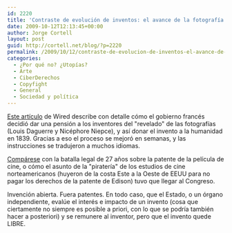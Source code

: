 ```yaml
---
id: 2220
title: 'Contraste de evolución de inventos: el avance de la fotografía y el cine'
date: 2009-10-12T12:13:45+00:00
author: Jorge Cortell
layout: post
guid: http://cortell.net/blog/?p=2220
permalink: /2009/10/12/contraste-de-evolucion-de-inventos-el-avance-de-la-fotografia-y-el-cine/
categories:
  - ¿Por qué no? ¿Utopías?
  - Arte
  - CiberDerechos
  - Copyfight
  - General
  - Sociedad y polí­tica
---
```

<a title="http://www.wired.com/science/discoveries/news/2008/08/dayintech_0819" href="http://www.wired.com/science/discoveries/news/2008/08/dayintech_0819" target="_blank">Este artículo</a> de Wired describe con detalle cómo el gobierno francés decidió dar una pensión a los inventores del "revelado" de las fotografías (Louis Daguerre y Nicéphore Niepce), y así donar el invento a la humanidad en 1839. Gracias a eso el proceso se mejoró en semanas, y las instrucciones se tradujeron a muchos idiomas.

<a title="http://www.wired.com/science/discoveries/news/2008/05/dayintech_0502" href="http://www.wired.com/science/discoveries/news/2008/05/dayintech_0502" target="_blank">Compárese</a> con la batalla legal de 27 años sobre la patente de la película de cine, o cómo el asunto de la "piratería" de los estudios de cine norteamericanos (huyeron de la costa Este a la Oeste de EEUU para no pagar los derechos de la patente de Edison) tuvo que llegar al Congreso.

Invención abierta. Fuera patentes. En todo caso, que el Estado, o un órgano independiente, evalúe el interés e impacto de un invento (cosa que ciertamente no siempre es posible a priori, con lo que se podría también hacer a posteriori) y se remunere al inventor, pero que el invento quede LIBRE.